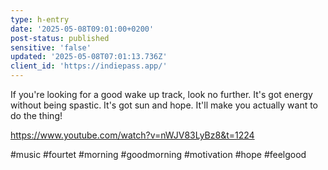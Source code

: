 ```yaml
---
type: h-entry
date: '2025-05-08T09:01:00+0200'
post-status: published
sensitive: 'false'
updated: '2025-05-08T07:01:13.736Z'
client_id: 'https://indiepass.app/'
---
```

If you're looking for a good wake up track, look no further. It's got energy without being spastic. It's got sun and hope. It'll make you actually want to do the thing! 

https://www.youtube.com/watch?v=nWJV83LyBz8&t=1224

#music #fourtet #morning #goodmorning #motivation #hope #feelgood
